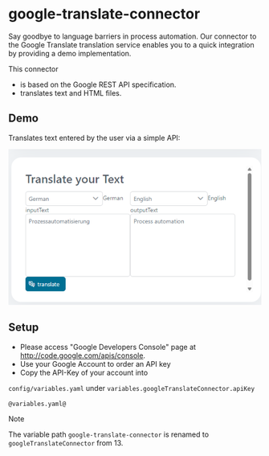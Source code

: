 # google-translate-connector

Say goodbye to language barriers in process automation. Our connector to the Google Translate translation service enables you to a quick integration by providing a demo implementation.

This connector

- is based on the Google REST API specification.
- translates text and HTML files.


## Demo

Translates text entered by the user via a simple API:

![googletranslateUIinaxonivy](images/googletranslatedemo.png)

## Setup

- Please access "Google Developers Console" page at http://code.google.com/apis/console.
- Use your Google Account to order an API key
- Copy the API-Key of your account into

`config/variables.yaml` under
`variables.googleTranslateConnector.apiKey`

```
@variables.yaml@
```

> [!NOTE]
> The variable path `google-translate-connector` is renamed to `googleTranslateConnector` from 13.
